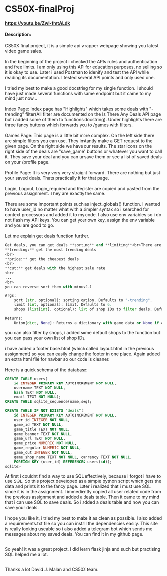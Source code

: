 # CS50X-finalProj

#### https://youtu.be/Zwl-fmtALdk
#### Description:

CS50X final project, it is a simple api wrapper webpage showing you latest video game sales.
<br><br>
In the beginning of the project i checked the APIs rules and authentication and free limits. I am only using this API for education purposes, no selling so it is okay to use. Later i used Postman to idenify and test the API while reading its documentation. I tested several API points and only used one. 
<br><br>
I tried my best to make a good docstring for my single function. I should have just made several functions with same endpoint but it came to my mind just now...
<br><br>
Index Page:
Index page has "Highlights" which takes some deals with "-trending" filter(All filter are documented on the Is There Any Deals API page but i added some of them to functions docstring). Under highlights there are three fancy buttons which forwards you to /games with filters.
<br><br>
Games Page:
This page is a little bit more complex. On the left side there are simple filters you can use. They instantly make a GET request to the given page. On the right side we have our results. The star icons on the right side of the deals are "save_game" buttons or whatever you want to call it. They save your deal and you can unsave them or see a list of saved deals on your /profile page.
<br><br>
Profile Page:
It is very very very straight forward. There are nothing but just your saved deals. Thats practically it for that page.
<br><br>
Login, Logout, Login_required and Register are copied and pasted from the previous assignment. They are exactly the same.
<br><br>
There are some important points such as inject_globals() function. I wanted to have user_id no matter what with a simpler syntax so i searched for context processors and added it to my code. I also use env variables so i do not flash my API keys. You can get your own key, assign the env variable and you are good to go.
<br><br>
Let me explain get deals function further.

````python
Get deals, you can get deals **sorting** and **limiting**<br>There are several sorting **options** such as:<br>
**trending:** get the most trending deals
<br>
**price:** get the cheapest deals
<br>
**cut:** get deals with the highest sale rate
<br>
...
<br>
you can reverse sort them with minus(-)

Args:
    sort (str, optional): sorting option. Defaults to "-trending".
    limit (int, optional): limit. Defaults to 6.
    shops (list[int], optional): list of shop IDs to filter deals. Defaults to DEFAULT_SHOPS.

Returns:
    Union[dict, None]: Returns a dictionary with game data or None if an error occurs.

````
you can also filter by shops, i added some default shops to the function but you can pass your own list of shop IDs.
<br><br>
i have added a footer base.html (which called layout.html in the previous assignment) so you can easily change the footer in one place. Again added an extra html file for navbar so our code is cleaner.
<br><br>
Here is a quick schema of the database:
```sql
CREATE TABLE users(
    id INTEGER PRIMARY KEY AUTOINCREMENT NOT NULL,
    username TEXT NOT NULL,
    hash TEXT NOT NULL,
    email TEXT NOT NULL);
CREATE TABLE sqlite_sequence(name,seq);

CREATE TABLE IF NOT EXISTS "deals"(
    id INTEGER PRIMARY KEY AUTOINCREMENT NOT NULL,
    user_id INTEGER NOT NULL,
    game_id TEXT NOT NULL,
    game_title TEXT NOT NULL,
    game_banner TEXT NOT NULL,
    game_url TEXT NOT NULL,
    game_price NUMERIC NOT NULL,
    game_regular NUMERIC NOT NULL,
    game_cut INTEGER NOT NULL,
    game_shop_name TEXT NOT NULL, currency TEXT NOT NULL,
    FOREIGN KEY (user_id) REFERENCES users(id));
sqlite> 
```

At first i couldnt find a way to use SQL effectively, because i forgot i have to use SQL. So this project developed as a simple python script which gets the data and prints it to the fancy page. Later i realized that i must use SQL since it is in the assignment. I immediently copied all user related code from the previous assignment and added a deals table. Then it came to my mind that i can use SQL to save deals. So i added a deals table and now you can save your deals.
<br><br>
I hope you like it, i tried my best to make it as clean as possible. I also added a requirements.txt file so you can install the dependencies easily. This site is really looking useable so i also added a telegram bot which sends me messages about my saved deals. You can find it in my github page.
<br><br>

So yeah! it was a great project. I did learn flask jinja and such but practising SQL helped me a lot.
<br><br>

Thanks a lot David J. Malan and CS50X team.

